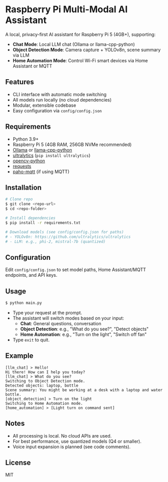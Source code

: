 # Raspberry Pi Multi-Modal AI Assistant

A local, privacy-first AI assistant for Raspberry Pi 5 (4GB+), supporting:
- **Chat Mode**: Local LLM chat (Ollama or llama-cpp-python)
- **Object Detection Mode**: Camera capture + YOLOv8n, scene summary via LLM
- **Home Automation Mode**: Control Wi-Fi smart devices via Home Assistant or MQTT

## Features
- CLI interface with automatic mode switching
- All models run locally (no cloud dependencies)
- Modular, extensible codebase
- Easy configuration via `config/config.json`

## Requirements
- Python 3.9+
- Raspberry Pi 5 (4GB RAM, 256GB NVMe recommended)
- [Ollama](https://ollama.com/) or [llama-cpp-python](https://github.com/abetlen/llama-cpp-python)
- [ultralytics](https://github.com/ultralytics/ultralytics) (`pip install ultralytics`)
- [opencv-python](https://pypi.org/project/opencv-python/)
- [requests](https://pypi.org/project/requests/)
- [paho-mqtt](https://pypi.org/project/paho-mqtt/) (if using MQTT)

## Installation
```bash
# Clone repo
$ git clone <repo-url>
$ cd <repo-folder>

# Install dependencies
$ pip install -r requirements.txt

# Download models (see config/config.json for paths)
# - YOLOv8n: https://github.com/ultralytics/ultralytics
# - LLM: e.g., phi-2, mistral-7b (quantized)
```

## Configuration
Edit `config/config.json` to set model paths, Home Assistant/MQTT endpoints, and API keys.

## Usage
```bash
$ python main.py
```
- Type your request at the prompt.
- The assistant will switch modes based on your input:
  - **Chat**: General questions, conversation
  - **Object Detection**: e.g., "What do you see?", "Detect objects"
  - **Home Automation**: e.g., "Turn on the light", "Switch off fan"
- Type `exit` to quit.

## Example
```
[llm_chat] > Hello!
Hi there! How can I help you today?
[llm_chat] > What do you see?
Switching to Object Detection mode.
Detected objects: laptop, bottle
Scene summary: You might be working at a desk with a laptop and water bottle.
[object_detection] > Turn on the light
Switching to Home Automation mode.
[home_automation] > [Light turn on command sent]
```

## Notes
- All processing is local. No cloud APIs are used.
- For best performance, use quantized models (Q4 or smaller).
- Voice input expansion is planned (see code comments).

## License
MIT 